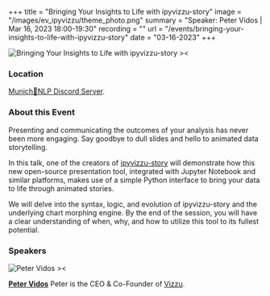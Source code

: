 +++
title = "Bringing Your Insights to Life with ipyvizzu-story"
image = "/images/ev_ipyvizzu/theme_photo.png"
summary = "Speaker: Peter Vidos | Mar 16, 2023 18:00-19:30"
recording = ""
url = "/events/bringing-your-insights-to-life-with-ipyvizzu-story"
date = "03-16-2023"
+++

<!--more-->

![Bringing Your Insights to Life with ipyvizzu-story ><](/images/ev_ipyvizzu/theme_photo.png)

### Location

[Munich🥨NLP Discord Server](https://discord.gg/XWjVzYvjAu?event=1078046028546191421).


### About this Event

Presenting and communicating the outcomes of your analysis has never been more engaging. Say goodbye to dull slides and hello to animated data storytelling.

In this talk, one of the creators of [ipyvizzu-story](https://github.com/vizzuhq/ipyvizzu-story) will demonstrate how this new open-source presentation tool, integrated with Jupyter Notebook and similar platforms, makes use of a simple Python interface to bring your data to life through animated stories.

We will delve into the syntax, logic, and evolution of ipyvizzu-story and the underlying chart morphing engine. By the end of the session, you will have a clear understanding of when, why, and how to utilize this tool to its fullest potential.

### Speakers

![Peter Vidos ><](https://media.licdn.com/dms/image/C4D03AQHBmXBx_Ng06Q/profile-displayphoto-shrink_200_200/0/1516527754681?e=1683763200&v=beta&t=jf_b242_0t0IJvGzbB5qa867ZAQheXgg1-GSWkhex0k)

[**Peter Vidos**](https://www.linkedin.com/in/petervidos) Peter is the CEO & Co-Founder of [Vizzu](https://vizzuhq.com/).
